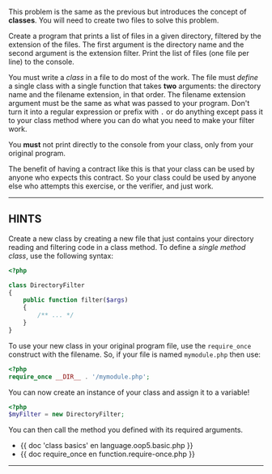 This problem is the same as the previous but introduces the concept of **classes**. You will need to create two files to solve this problem.

Create a program that prints a list of files in a given directory, filtered by the extension of the files. The first argument is the directory name and the second argument is the extension filter. Print the list of files (one file per line) to the console.

You must write a *class* in a file to do most of the work. The file must *define* a single class with a single function that takes **two** arguments: the directory name and the filename extension, in that order. The filename extension argument must be the same as what was passed to your program. Don't turn it into a regular expression or prefix with `.` or do anything except pass it to your class method where you can do what you need to make your filter work.

You **must** not print directly to the console from your class, only from your original program.

The benefit of having a contract like this is that your class can be used by anyone who expects this contract. So your class could be used by anyone else who attempts this exercise, or the verifier, and just work.

----------------------------------------------------------------------
## HINTS

Create a new class by creating a new file that just contains your directory reading and filtering code in a class method. To define a *single method* *class*, use the following syntax:

```php
<?php

class DirectoryFilter
{
    public function filter($args)
    {
        /** ... */
    }
}
```

To use your new class in your original program file, use the `require_once` construct with the filename. So, if your file is named `mymodule.php` then use:

```php
<?php
require_once __DIR__ . '/mymodule.php';
```

You can now create an instance of your class and assign it to a variable!

```php
<?php
$myFilter = new DirectoryFilter;
```

You can then call the method you defined with its required arguments.

* {{ doc 'class basics' en language.oop5.basic.php }}
* {{ doc require_once en function.require-once.php }}

----------------------------------------------------------------------
